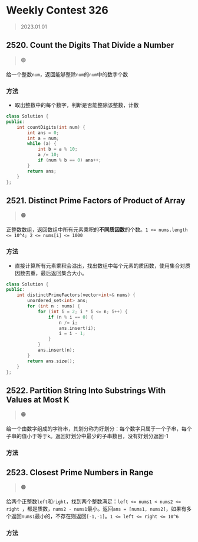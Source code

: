 # Weekly Contest 326
> 2023.01.01

## 2520. Count the Digits That Divide a Number

> :green_circle:

给一个整数`num`，返回能够整除`num`的`num`中的数字个数

### 方法

- 取出整数中的每个数字，判断是否能整除该整数，计数

```cpp
class Solution {
public:
    int countDigits(int num) {
        int ans = 0;
        int a = num;
        while (a) {
            int b = a % 10;
            a /= 10;
            if (num % b == 0) ans++;
        }
        return ans;
    }
};
```

## 2521. Distinct Prime Factors of Product of Array

> :orange_circle:

正整数数组，返回数组中所有元素乘积的**不同质因数**的个数。`1 <= nums.length <= 10^4; 2 <= nums[i] <= 1000`

### 方法

- 直接计算所有元素乘积会溢出，找出数组中每个元素的质因数，使用集合对质因数去重，最后返回集合大小。

```cpp
class Solution {
public:
    int distinctPrimeFactors(vector<int>& nums) {
        unordered_set<int> ans;
        for (int n : nums) {
            for (int i = 2; i * i <= n; i++) {
                if (n % i == 0) {
                    n /= i;
                    ans.insert(i);
                    i = i - 1;
                }
            }
            ans.insert(n);
        }
        return ans.size();
    }
};
```

## 2522. Partition String Into Substrings With Values at Most K

> :orange_circle:

给一个由数字组成的字符串，其划分称为好划分：每个数字只属于一个子串，每个子串的值小于等于k。返回好划分中最少的子串数目，没有好划分返回-1

### 方法

## 2523. Closest Prime Numbers in Range

> :orange_circle:

给两个正整数`left`和`right`，找到两个整数满足：`left <= nums1 < nums2 <= right `，都是质数，`nums2 - nums1`最小。返回`ans = [nums1, nums2]`，如果有多个返回`nums1`最小的，不存在则返回`[-1,-1]`。`1 <= left <= right <= 10^6`

### 方法
